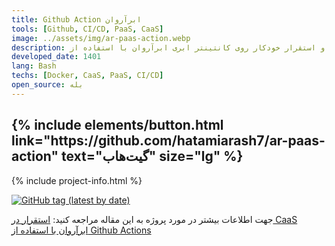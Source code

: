 ```yaml
---
title: Github Action ابرآروان
tools: [Github, CI/CD, PaaS, CaaS]
image: ../assets/img/ar-paas-action.webp
description: انتشار نسخه و استقرار خودکار روی کانتینتر ابری ابرآروان با استفاده از GitHub Actions
developed_date: 1401
lang: Bash
techs: [Docker, CaaS, PaaS, CI/CD]
open_source: بله
---
```


<h2 class="center">
{% include elements/button.html link="https://github.com/hatamiarash7/ar-paas-action" text="گیت‌هاب" size="lg" %}
</h2>

{% include project-info.html %}

[![GitHub tag (latest by date)](https://img.shields.io/github/v/tag/hatamiarash7/ar-paas-action?color=%2300baba&label=Marketplace&logo=github)](https://github.com/marketplace/actions/arvancloud-paas-action)

جهت اطلاعات بیشتر در مورد پروژه به این مقاله مراجعه کنید: [استقرار در CaaS ابرآروان با استفاده از Github Actions](https://arash-hatami.ir/arvancloud-paas-action?utm_source=Portfolio)
